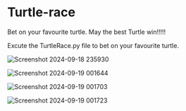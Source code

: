 # Turtle-race
Bet on your favourite turtle. May the best Turtle win!!!!!

Excute the TurtleRace.py file to bet on your favourite turtle.

![Screenshot 2024-09-18 235930](https://github.com/user-attachments/assets/e992c885-be4f-4267-a1c7-e634cac87b8a)

![Screenshot 2024-09-19 001644](https://github.com/user-attachments/assets/e90283b1-a225-4354-ad6b-928a5f55a17d)

![Screenshot 2024-09-19 001703](https://github.com/user-attachments/assets/9c7666b6-10ca-448f-8ca2-b5526ed035ce)

![Screenshot 2024-09-19 001723](https://github.com/user-attachments/assets/0bfe8050-4ab5-4232-94db-954bccbdd2f1)




